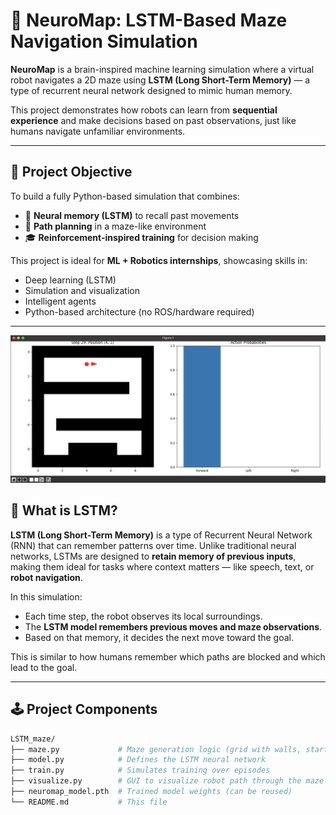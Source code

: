 # 🧠 NeuroMap: LSTM-Based Maze Navigation Simulation

**NeuroMap** is a brain-inspired machine learning simulation where a virtual robot navigates a 2D maze using **LSTM (Long Short-Term Memory)** — a type of recurrent neural network designed to mimic human memory.  

This project demonstrates how robots can learn from **sequential experience** and make decisions based on past observations, just like humans navigate unfamiliar environments.

---

## 🎯 Project Objective

To build a fully Python-based simulation that combines:
- 🧠 **Neural memory (LSTM)** to recall past movements
- 🧭 **Path planning** in a maze-like environment
- 🎓 **Reinforcement-inspired training** for decision making

This project is ideal for **ML + Robotics internships**, showcasing skills in:
- Deep learning (LSTM)
- Simulation and visualization
- Intelligent agents
- Python-based architecture (no ROS/hardware required)

---
<p align="center">
  <img src="demo/demo/neuro_map_demo.png" width="600"/>
</p>

## 🧠 What is LSTM?

**LSTM (Long Short-Term Memory)** is a type of Recurrent Neural Network (RNN) that can remember patterns over time. Unlike traditional neural networks, LSTMs are designed to **retain memory of previous inputs**, making them ideal for tasks where context matters — like speech, text, or **robot navigation**.

In this simulation:
- Each time step, the robot observes its local surroundings.
- The **LSTM model remembers previous moves and maze observations**.
- Based on that memory, it decides the next move toward the goal.
  
This is similar to how humans remember which paths are blocked and which lead to the goal.

---

## 🕹️ Project Components

```bash
LSTM_maze/
├── maze.py             # Maze generation logic (grid with walls, start, end)
├── model.py            # Defines the LSTM neural network
├── train.py            # Simulates training over episodes
├── visualize.py        # GUI to visualize robot path through the maze
├── neuromap_model.pth  # Trained model weights (can be reused)
└── README.md           # This file
